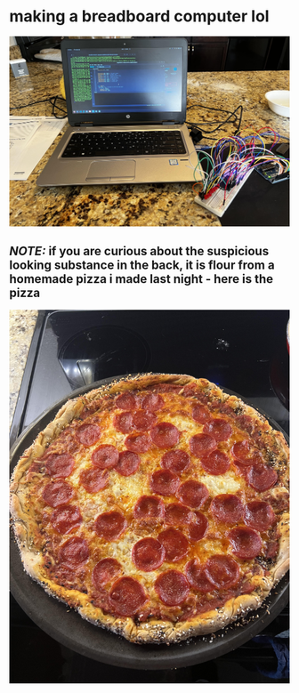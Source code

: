 # making a breadboard computer lol #

![fancy computer stuff](https://github.com/isaac-parks/breadboard-computer/blob/main/pics/breadboard.jpg)

## *NOTE:* if you are curious about the suspicious looking substance in the back, it is flour from a homemade pizza i made last night - here is the pizza ##
![fancy pizza stuff](https://github.com/isaac-parks/breadboard-computer/blob/main/pics/unnamed.jpg)
